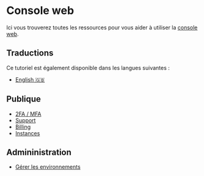 # Console web

Ici vous trouverez toutes les ressources pour vous aider à utiliser la [console web](https://cloud.comwork.io).

## Traductions

Ce tutoriel est également disponible dans les langues suivantes :
* [English 🇬🇧](../../../console/README.md)


## Publique

* [2FA / MFA](./public/2FA.md)
* [Support](./public/support.md)
* [Billing](./public/billing.md)
* [Instances](./public/instances.md)

## Admininistration

* [Gérer les environnements](./admin/environments.md)
